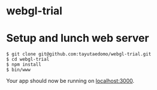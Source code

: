 # webgl-trial

# Setup and lunch web server
```
$ git clone git@github.com:tayutaedomo/webgl-trial.git
$ cd webgl-trial
$ npm install
$ bin/www
```

Your app should now be running on [localhost:3000](http://localhost:3000).

